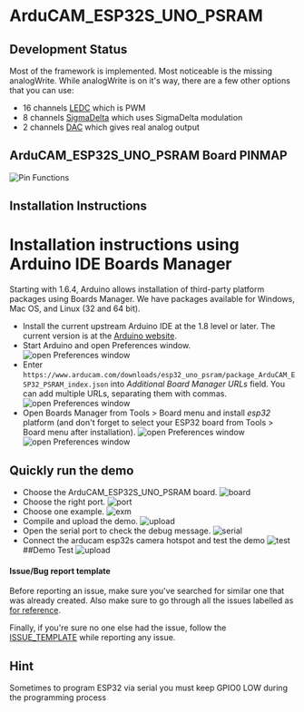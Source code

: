 # ArduCAM_ESP32S_UNO_PSRAM

## Development Status
Most of the framework is implemented. Most noticeable is the missing analogWrite. While analogWrite is on it's way, there are a few other options that you can use:
- 16 channels [LEDC](cores/esp32/esp32-hal-ledc.h) which is PWM
- 8 channels [SigmaDelta](cores/esp32/esp32-hal-sigmadelta.h) which uses SigmaDelta modulation
- 2 channels [DAC](cores/esp32/esp32-hal-dac.h) which gives real analog output

## ArduCAM_ESP32S_UNO_PSRAM Board PINMAP

![Pin Functions](docs/esp32_pinmap.png)

## Installation Instructions
Installation instructions using Arduino IDE Boards Manager
==========================================================
Starting with 1.6.4, Arduino allows installation of third-party platform packages using Boards Manager. We have packages available for Windows, Mac OS, and Linux (32 and 64 bit).

- Install the current upstream Arduino IDE at the 1.8 level or later. The current version is at the [Arduino website](http://www.arduino.cc/en/main/software).
- Start Arduino and open Preferences window.
![open Preferences window](docs/image_0.png)
- Enter ```https://www.arducam.com/downloads/esp32_uno_psram/package_ArduCAM_ESP32_PSRAM_index.json``` into *Additional Board Manager URLs* field. You can add multiple URLs, separating them with commas.
![open Preferences window](docs/image_1.png)
- Open Boards Manager from Tools > Board menu and install *esp32* platform (and don't forget to select your ESP32 board from Tools > Board menu after installation).
![open Preferences window](docs/image_2.png)
![open Preferences window](docs/image_3.png)

## Quickly run the demo 
- Choose the ArduCAM_ESP32S_UNO_PSRAM board.
![board](docs/image_4.png)
- Choose the right port.
![port](docs/image_5.png)
- Choose one example.
![exm](docs/image_6.png)
- Compile and upload the demo.
![upload](docs/image_7.png)
- Open the serial port to check the debug message.
![serial](docs/image_8.png)
- Connect the arducam esp32s camera hotspot and test the demo 
![test](docs/image_9.png)
##Demo Test
 ![upload](docs/testDemo.gif)
#### Issue/Bug report template
Before reporting an issue, make sure you've searched for similar one that was already created. Also make sure to go through all the issues labelled as [for reference](https://github.com/espressif/arduino-esp32/issues?utf8=%E2%9C%93&q=is%3Aissue%20label%3A%22for%20reference%22%20).

Finally, if you're sure no one else had the issue, follow the [ISSUE_TEMPLATE](docs/ISSUE_TEMPLATE.md) while reporting any issue.

## Hint

Sometimes to program ESP32 via serial you must keep GPIO0 LOW during the programming process
